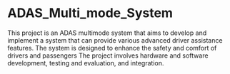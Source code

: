 # ADAS_Multi_mode_System
This project is an ADAS multimode system that aims to develop and implement a system that can provide various advanced driver assistance features. The system is designed to enhance the safety and comfort of drivers and passengers The project involves hardware and software development, testing and evaluation, and integration.
